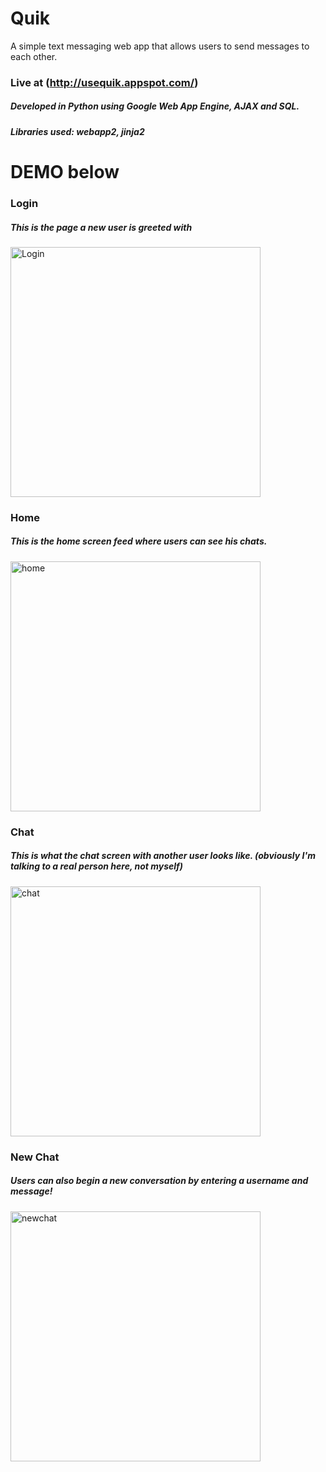 # Quik
A simple text messaging web app that allows users to send messages to each other.
### Live at (http://usequik.appspot.com/)
##### Developed in Python using Google Web App Engine, AJAX and SQL.
##### Libraries used: webapp2, jinja2

# DEMO below

### Login
##### This is the page a new user is greeted with
<img src="https://user-images.githubusercontent.com/69704913/206307282-8a47dec7-08c6-4063-b912-5772a0132e2d.png" alt="Login" height="400"/>

### Home
##### This is the home screen feed where users can see his chats.
<img height="400" alt="home" src="https://user-images.githubusercontent.com/69704913/206307513-bd81cde5-0340-41a2-ab6d-4cd01eef7ef4.png">

### Chat
##### This is what the chat screen with another user looks like. (obviously I'm talking to a real person here, not myself)
<img height="400" alt="chat" src="https://user-images.githubusercontent.com/69704913/206307743-12099925-8f4b-433a-b568-d81857a0cb84.png">


### New Chat
##### Users can also begin a new conversation by entering a username and message!
<img height="400" alt="newchat" src="https://user-images.githubusercontent.com/69704913/206307861-37e11ad8-f749-4765-beb6-3b222c8ad5d1.png">


